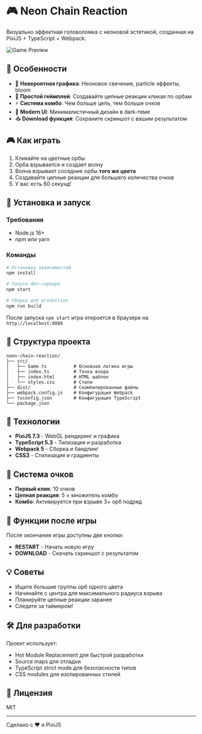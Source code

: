 # 🎮 Neon Chain Reaction

Визуально эффектная головоломка с неоновой эстетикой, созданная на PixiJS + TypeScript + Webpack.

![Game Preview](preview.png)

## 🌟 Особенности

- 💫 **Невероятная графика**: Неоновое свечение, particle эффекты, bloom
- 🎯 **Простой геймплей**: Создавайте цепные реакции кликая по орбам
- ⚡ **Система комбо**: Чем больше цепь, тем больше очков
- 🎨 **Modern UI**: Минималистичный дизайн в dark-теме
- 📥 **Download функция**: Сохраните скриншот с вашим результатом

## 🎮 Как играть

1. Кликайте на цветные орбы
2. Орба взрывается и создает волну
3. Волна взрывает соседние орбы **того же цвета**
4. Создавайте цепные реакции для большего количества очков
5. У вас есть 60 секунд!

## 🚀 Установка и запуск

### Требования
- Node.js 16+ 
- npm или yarn

### Команды

```bash
# Установка зависимостей
npm install

# Запуск dev-сервера
npm start

# Сборка для production
npm run build
```

После запуска `npm start` игра откроется в браузере на `http://localhost:8080`

## 📁 Структура проекта

```
neon-chain-reaction/
├── src/
│   ├── Game.ts          # Основная логика игры
│   ├── index.ts         # Точка входа
│   ├── index.html       # HTML шаблон
│   └── styles.css       # Стили
├── dist/                # Скомпилированные файлы
├── webpack.config.js    # Конфигурация Webpack
├── tsconfig.json        # Конфигурация TypeScript
└── package.json
```

## 🎨 Технологии

- **PixiJS 7.3** - WebGL рендеринг и графика
- **TypeScript 5.3** - Типизация и разработка
- **Webpack 5** - Сборка и бандлинг
- **CSS3** - Стилизация и градиенты

## 🎯 Система очков

- **Первый клик**: 10 очков
- **Цепная реакция**: 5 × множитель комбо
- **Комбо**: Активируется при взрыве 3+ орб подряд

## 📸 Функции после игры

После окончания игры доступны две кнопки:

- **RESTART** - Начать новую игру
- **DOWNLOAD** - Скачать скриншот с результатом

## 💡 Советы

- Ищите большие группы орб одного цвета
- Начинайте с центра для максимального радиуса взрыва
- Планируйте цепные реакции заранее
- Следите за таймером!

## 🛠️ Для разработки

Проект использует:
- Hot Module Replacement для быстрой разработки
- Source maps для отладки
- TypeScript strict mode для безопасности типов
- CSS modules для изолированных стилей

## 📝 Лицензия

MIT

---

Сделано с ❤️ и PixiJS